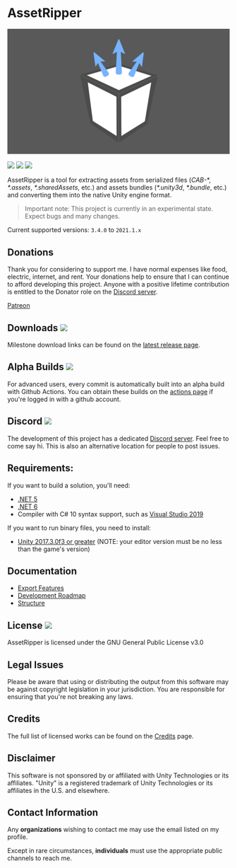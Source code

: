 # AssetRipper

![](Images/AssetRipperLogoBackground.png)

[![](https://img.shields.io/github/downloads/ds5678/AssetRipper/total.svg)](https://github.com/ds5678/AssetRipper/releases)
[![](https://img.shields.io/github/downloads/ds5678/AssetRipper/latest/total.svg)](https://github.com/ds5678/AssetRipper/releases/latest)
[![](https://img.shields.io/github/v/release/ds5678/AssetRipper)](https://github.com/ds5678/AssetRipper/releases/latest)

AssetRipper is a tool for extracting assets from serialized files (*CAB-*\*, *\*.assets*, *\*.sharedAssets*, etc.) and assets bundles (*\*.unity3d*, *\*.bundle*, etc.) and converting them into the native Unity engine format.

> Important note: This project is currently in an experimental state. Expect bugs and many changes.

Current supported versions: `3.4.0` to `2021.1.x`


## Donations

Thank you for considering to support me. I have normal expenses like food, electric, internet, and rent. Your donations help to ensure that I can continue to afford developing this project. Anyone with a positive lifetime contribution is entitled to the Donator role on the [Discord server](https://discord.gg/XqXa53W2Yh).

[Patreon](https://www.patreon.com/ds5678)

## Downloads [![](https://img.shields.io/github/v/release/ds5678/AssetRipper)](https://github.com/ds5678/AssetRipper/releases/latest)

Milestone download links can be found on the [latest release page](https://github.com/ds5678/AssetRipper/releases/latest).


## Alpha Builds [![](https://img.shields.io/github/workflow/status/ds5678/AssetRipper/Publish/master)](https://github.com/ds5678/AssetRipper/actions/workflows/publish.yml)

For advanced users, every commit is automatically built into an alpha build with Github Actions. You can obtain these builds on the [actions page](https://github.com/ds5678/AssetRipper/actions/workflows/publish.yml) if you're logged in with a github account.


## Discord [![](https://img.shields.io/discord/867514400701153281?color=blue&label=AssetRipper)](https://discord.gg/XqXa53W2Yh)

The development of this project has a dedicated [Discord server](https://discord.gg/XqXa53W2Yh). Feel free to come say hi. This is also an alternative location for people to post issues.


## Requirements:

If you want to build a solution, you'll need:

 * [.NET 5](https://dotnet.microsoft.com/download/dotnet/5.0)
 * [.NET 6](https://dotnet.microsoft.com/download/dotnet/6.0)
 * Compiler with C# 10 syntax support, such as [Visual Studio 2019](https://visualstudio.microsoft.com/downloads/)

If you want to run binary files, you need to install:

 * [Unity 2017.3.0f3 or greater](https://unity3d.com/get-unity/download/archive) (NOTE: your editor version must be no less than the game's version)
 

## Documentation
 * [Export Features](Docs/ExportFeatures.md)
 * [Development Roadmap](Docs/Roadmap.md)
 * [Structure](Docs/Structure.md)

## License [![](https://img.shields.io/github/license/ds5678/AssetRipper?color=green)](License.md)

AssetRipper is licensed under the GNU General Public License v3.0


## Legal Issues

Please be aware that using or distributing the output from this software may be against copyright legislation in your jurisdiction. You are responsible for ensuring that you're not breaking any laws.


## Credits

The full list of licensed works can be found on the [Credits](Docs/Credits.md) page.


## Disclaimer

This software is not sponsored by or affiliated with Unity Technologies or its affiliates. "Unity" is a registered trademark of Unity Technologies or its affiliates in the U.S. and elsewhere.

## Contact Information

Any **organizations** wishing to contact me may use the email listed on my profile.

Except in rare circumstances, **individuals** must use the appropriate public channels to reach me.
